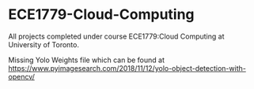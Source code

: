 # ECE1779-Cloud-Computing
All projects completed under course ECE1779:Cloud Computing at University of Toronto.

Missing Yolo Weights file which can be found at https://www.pyimagesearch.com/2018/11/12/yolo-object-detection-with-opencv/
